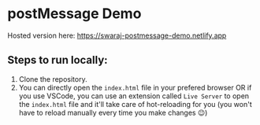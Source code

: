 # postMessage Demo

Hosted version here: https://swaraj-postmessage-demo.netlify.app

## Steps to run locally:

1. Clone the repository.
2. You can directly open the `index.html` file in your prefered browser OR if you use VSCode, you can use an extension called `Live Server` to open the `index.html` file and it'll take care of hot-reloading for you (you won't have to reload manually every time you make changes 😉)

